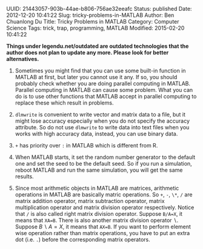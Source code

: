 UUID: 21443057-903b-44ae-b806-756ae32eeafc
Status: published
Date: 2012-12-20 10:41:22
Slug: tricky-problems-in-MATLAB
Author: Ben Chuanlong Du
Title: Tricky Problems in MATLAB
Category: Computer Science
Tags: trick, trap, programming, MATLAB
Modified: 2015-02-20 10:41:22

**Things under legendu.net/outdated are outdated technologies that the author does not plan to update any more. Please look for better alternatives.**


1. Sometimes you might find that you can use some built-in function in
MATLAB at first, but later you cannot use it any. If so, you should
probably check whether you are doing parallel computing in MATLAB.
Parallel computing in MATLAB can cause some problem. What you can do
is to use other functions that MATLAB accept in parallel computing
to replace these which result in problems.

5. `dlmwrite` is convenient to write vector and matrix data to a file,
but it might lose accuracy especially when you do not specify the
accuracy attribute. So do not use `dlmwrite` to write data into text
files when you works with high accuracy data, instead, you can use
binary data.

6. `+` has priority over `:` in MATLAB which is different from R.

7. When MATLAB starts, it set the random number generator to the
default one and set the seed to be the default seed. So if you run a
simulation, reboot MATLAB and run the same simulation, you will get
the same results.

1. Since most arithmetic objects in MATLAB are matrices, arithmetic
operations in MATLAB are basically matric operations. So `+`, `-`,
`\*`, `/` are matrix addition operator, matrix subtraction
operator, matrix multiplication operator and matrix division
operator respectively. 
Notice that `/` is also called right matrix division operator. Suppose
`B/A=X`, it means that `XA=B`. There is also another matrix division
operator $\backslash$. Suppose $B\backslash A=X$, it means that
`AX=B`.
If you want to perform element wise
operation rather than matrix operations, you have to put
an extra dot (i.e. `.`) before the corresponding matrix
operators.

